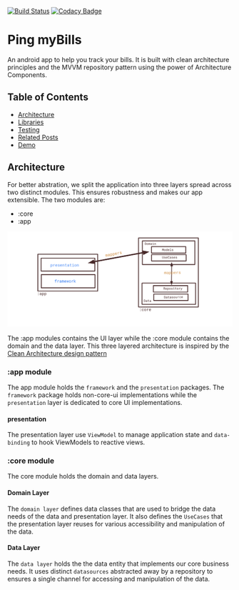 [![Build Status](https://app.travis-ci.com/willeswa/bill-manager.svg?branch=dev)](https://app.travis-ci.com/willeswa/bill-manager) [![Codacy Badge](https://app.codacy.com/project/badge/Grade/fbabd5e62190436f9a930e97510983de)](https://www.codacy.com/gh/willeswa/bill-manager/dashboard?utm_source=github.com&amp;utm_medium=referral&amp;utm_content=willeswa/bill-manager&amp;utm_campaign=Badge_Grade)

# Ping myBills

An android app to help you track your bills. It is built with clean architecture principles and the MVVM repository pattern using the power of Architecture Components.

## Table of Contents
- [Architecture](#architecture)
- [Libraries](#librariries)
- [Testing](#testing)
- [Related Posts](#posts)
- [Demo](#demo)


## Architecture
For better abstration, we split the application into three layers spread across two distinct modules. This ensures robustness and makes our app extensible. The two modules are:

- :core
- :app

![Architecture Diagram](art/arch.png)

The :app modules contains the UI layer while the :core module contains the domain and the data layer. This three layered architecture is inspired by the [Clean Architecture design pattern](https://blog.cleancoder.com/uncle-bob/2012/08/13/the-clean-architecture.html)

### :app module
The app module holds the `framework` and the `presentation` packages. The `framework` package holds non-core-ui implementations while the `presentation` layer is dedicated to core UI implementations.
#### presentation
The presentation layer use `ViewModel` to manage application state and `data-binding` to hook ViewModels to reactive views.

### :core module
The core module holds the domain and data layers.
#### Domain Layer
The `domain layer` defines data classes that are used to bridge the data needs of the data and presentation layer. It also defines the `UseCases` that the presentation layer reuses for various accessibility and manipulation of the data.
#### Data Layer
The `data layer` holds the the data entity that implements our core business needs. It uses distinct `datasources` abstracted away by a repository to ensures a single channel for accessing and manipulation of the data. 
